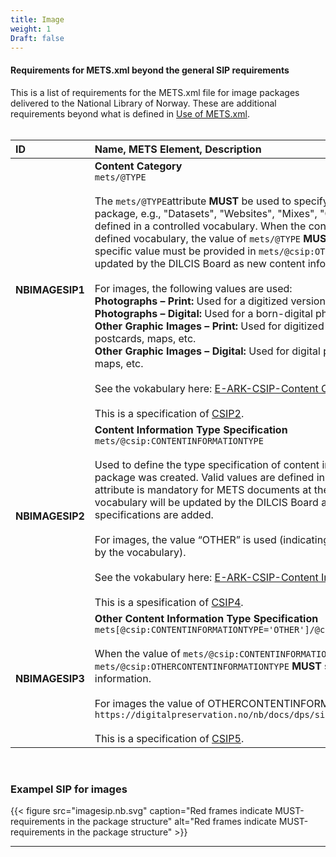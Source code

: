 ```yaml
---
title: Image
weight: 1
Draft: false
---
```



#### Requirements for METS.xml beyond the general SIP requirements
This is a list of requirements for the METS.xml file for image packages delivered to the National Library of Norway. These are additional requirements beyond what is defined in [Use of METS.xml](https://digitalpreservation.no/docs/dps/sip/1.0/mets/). <br><br>

| **ID** | **Name, METS Element, Description** | **Requirement** | **Cardinality** |
|:---|:---|:---|:---|
| **NBIMAGESIP1** | **Content Category**<br>`mets/@TYPE`<br><br>The `mets/@TYPE`attribute **MUST** be used to specify the content category of the package, e.g., "Datasets", "Websites", "Mixes", "Other", etc. Valid values are defined in a controlled vocabulary. When the content category falls outside the defined vocabulary, the value of `mets/@TYPE` **MUST**  be set to "OTHER", and the specific value must be provided in `mets/@csip:OTHERTYPE`. The vocabulary will be updated by the DILCIS Board as new content information specifications are added.<br><br>For images, the following values are used:<br>**Photographs – Print:** Used for a digitized version of a physical photograph. <br>**Photographs – Digital:** Used for a born-digital photograph. <br>**Other Graphic Images – Print:** Used for digitized versions of posters, drawings, postcards, maps, etc.<br>**Other Graphic Images – Digital:**  Used for digital posters, drawings, postcards, maps, etc.<br><br>See the vokabulary here: [E-ARK-CSIP-Content Category](https://github.com/DILCISBoard/E-ARK-CSIP/blob/master/schema/CSIPVocabularyContentCategory.xml). <br><br>This is a specification of [CSIP2](https://earkcsip.dilcis.eu/#CSIP2). | **MUST** | **1..1** |
| **NBIMAGESIP2** | **Content Information Type Specification**<br>`mets/@csip:CONTENTINFORMATIONTYPE`<br><br>Used to define the type specification of content information applied when the package was created. Valid values are defined in a controlled vocabulary. The attribute is mandatory for METS documents at the representation level. The vocabulary will be updated by the DILCIS Board as new content information specifications are added.<br><br>For images, the value “OTHER” is used (indicating a value not currently covered by the vocabulary).<br><br>See the vokabulary here: [E-ARK-CSIP-Content Information Type](https://github.com/DILCISBoard/E-ARK-CSIP/blob/master/schema/CSIPVocabularyContentInformationType.xml).<br> <br>This is a spesification of [CSIP4](https://earkcsip.dilcis.eu/#CSIP4). | **MUST** | **1..1** |
| **NBIMAGESIP3** | **Other Content Information Type Specification**<br>`mets[@csip:CONTENTINFORMATIONTYPE='OTHER']/@csip:OTHERCONTENTINFORMATIONTYPE`<br> <br>When the value of `mets/@csip:CONTENTINFORMATIONTYPE` is «OTHER», the `mets/@csip:OTHERCONTENTINFORMATIONTYPE` **MUST** specify the type of content information.<br> <br>For images the value of OTHERCONTENTINFORMATIONTYPE **MUST** be: `https://digitalpreservation.no/nb/docs/dps/sip/1.0/profiles/images/`<br><br>This is a specification of [CSIP5](https://earkcsip.dilcis.eu/#CSIP5). | **MUST** | **1..1** |

<br>

### Exampel SIP for images 

{{< figure src="imagesip.nb.svg" caption="Red frames indicate MUST-requirements in the package structure" alt="Red frames indicate MUST-requirements in the package structure" >}}

---